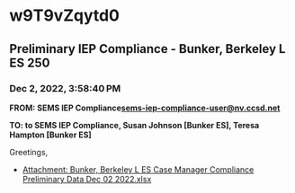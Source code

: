 # w9T9vZqytd0
## Preliminary IEP Compliance - Bunker, Berkeley L ES 250
### Dec 2, 2022, 3:58:40 PM
**FROM: SEMS IEP Compliance<sems-iep-compliance-user@nv.ccsd.net>**

**TO: to SEMS IEP Compliance, Susan Johnson [Bunker ES], Teresa Hampton [Bunker ES]**


Greetings, 





* [Attachment: Bunker, Berkeley L ES Case Manager Compliance Preliminary Data Dec 02 2022.xlsx](w9T9vZqytd0-attachment-1.xlsx)
